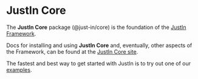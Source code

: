 # JustIn Core

The **JustIn Core** package (@just-in/core) is the foundation of the [JustIn Framework](https://miacollaborative.github.io/justin-docs).

Docs for installing and using **JustIn Core** and, eventually, other aspects of the Framework, can be found at the [JustIn Core site](https://miacollaborative.github.io/justin-core).

The fastest and best way to get started with JustIn is to try out one of our [examples](https://github.com/MIACollaborative/justin-examples).